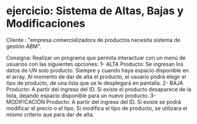 # ejercicio: Sistema de Altas, Bajas y Modificaciones




Cliente : "empresa comercializadora de productos necesita sistema de gestión ABM". 

Consigna:
Realizar un programa que permita interactuar con un menú de usuarios con las siguientes opciones:
1-    ALTA Producto: Se ingresan los datos de UN solo producto. Siempre y cuando haya espacio disponible en el array. Al momento de dar de alta el producto, el usuario podrá elegir el tipo de producto, de una lista que se le desplegará en pantalla.
2-    BAJA Producto: A partir del ingreso del ID. Si existe el producto desaparece de la lista, dejando espacio disponible para un nuevo producto.
3-    MODIFICACIÓN Producto: A partir del ingreso del ID. Si existe se podrá modificar el precio o el tipo. Si modifica el tipo de producto, se utilizara el mismo criterio que para dar de alta.
